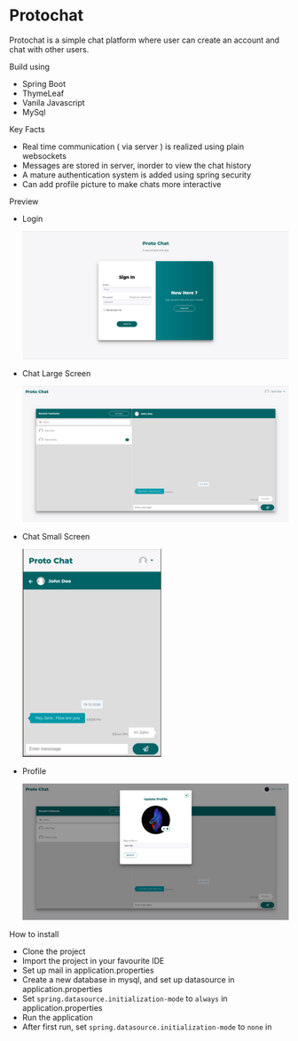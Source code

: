 
# Protochat

Protochat is a simple chat platform where user can create an account and chat with other users.

Build using

* Spring Boot
* ThymeLeaf
* Vanila Javascript
* MySql

Key Facts

* Real time communication ( via server ) is realized using plain websockets
* Messages are stored in server, inorder to view the chat history
* A mature authentication system is added using spring security
* Can add profile picture to make chats more interactive

Preview

* Login

  <img src="screenshots/login.png" width="800"  />

* Chat Large Screen

  <img src="screenshots/chat-large.png" width="800"  />

* Chat Small Screen

  <img src="screenshots/chat-small.png" width="250"  />

* Profile

  <img src="screenshots/update-profile.png" width="800"  />

How to install

* Clone the project
* Import the project in your favourite IDE
* Set up mail in application.properties
* Create a new database in mysql, and set up datasource in application.properties
* Set `spring.datasource.initialization-mode` to `always` in application.properties
* Run the application
* After first run, set `spring.datasource.initialization-mode` to `none` in
